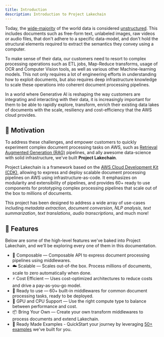 ```yaml
---
title: Introduction
description: Introduction to Project Lakechain
---
```


Today, the [wide-majority](https://mitsloan.mit.edu/ideas-made-to-matter/tapping-power-unstructured-data) of the world data is considered [unstructured](https://en.wikipedia.org/wiki/Unstructured_data). This includes documents such as free-form text, unlabeled images, raw videos or audio files, that don't adhere to a specific data-model, and don't hold the structural elements required to extract the semantics they convey using a computer.

To make sense of their data, our customers need to resort to complex processing operations such as ETL jobs, Map-Reduce transforms, usage of OCR and Computer Vision tools, as well as various other Machine-learning models. This not only requires a lot of engineering efforts in understanding how to exploit documents, but also requires deep infrastructure knowledge to scale these operations into coherent document processing pipelines.

In a world where Generative AI is reshaping the way customers are integrating and interacting with their data, it is increasingly important for them to be able to rapidly explore, transform, enrich their existing data lakes of documents with the scale, resiliency and cost-efficiency that the AWS cloud provides.

## 🚀 Motivation

To address these challenges, and empower customers to quickly experiment complex document processing tasks on AWS, such as [Retrieval Augmented Generation (RAG)](https://docs.aws.amazon.com/sagemaker/latest/dg/jumpstart-foundation-models-customize-rag.html) pipelines, and ally awesome data-science with solid infrastructure, we've built **Project Lakechain**.

Project Lakechain is a framework based on the [AWS Cloud Development Kit (CDK)](https://aws.amazon.com/cdk/), allowing to express and deploy scalable document processing pipelines on AWS using infrastructure-as-code. It emphasizes on modularity and extensibility of pipelines, and provides 60+ ready to use components for prototyping complex processing pipelines that scale out of the box to millions of documents.

This project has been designed to address a wide array of use-cases including *metadata extraction*, *document conversion*, *NLP analysis*, *text summarization*, *text translations*, *audio transcriptions*, and much more!

## 🔖 Features

Below are some of the high-level features we've baked into Project Lakechain, and we'll be exploring every one of them in this documentation.

- 🤖 Composable — Composable API to express document processing pipelines using middlewares.
- ☁️ Scalable — Scales out-of-the box. Process millions of documents, scale to zero automatically when done.
- ⚡ Cost Efficient — Uses cost-optimized architectures to reduce costs and drive a pay-as-you-go model.
- 🚀 Ready to use — 60+ built-in middlewares for common document processing tasks, ready to be deployed.
- 🦎 GPU and CPU Support — Use the right compute type to balance between performance and cost.
- 📦 Bring Your Own — Create your own transform middlewares to process documents and extend Lakechain.
- 📙 Ready Made Examples - QuickStart your journey by leveraging [50+ examples](https://github.com/awslabs/project-lakechain/tree/main/examples) we've built for you.
